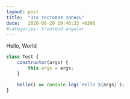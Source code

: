 ```yaml
---
layout: post
title:  "Это тестовая запись"
date:   2020-06-20 19:46:33 +0300
#categories: frontend angular
---
```


Hello, World

```javascript
class Test {
    constructor(args) {
        this.args = args;
    }

    hello() => console.log(`Hello ${args}`);
}
```